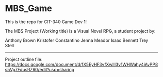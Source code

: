 # MBS_Game

This is the repo for CIT-340 Game Dev 1!

The MBS Project (Working title) is a Visual Novel RPG, a student project by:

Anthony Brown
Kristofer Constantino
Jenna Meador
Isaac Bennett
Trey Stell

----
Project outline file: https://docs.google.com/document/d/1X5EyHF3vfXwIlI3v1WHWahy4iAvPP8s5Vg7FdusRZ60/edit?usp=sharing